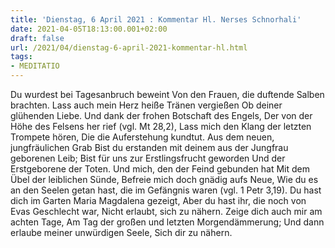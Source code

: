 ```yaml
---
title: 'Dienstag, 6 April 2021 : Kommentar Hl. Nerses Schnorhali'
date: 2021-04-05T18:13:00.001+02:00
draft: false
url: /2021/04/dienstag-6-april-2021-kommentar-hl.html
tags: 
- MEDITATIO
---
```


Du wurdest bei Tagesanbruch beweint Von den Frauen, die duftende Salben brachten. Lass auch mein Herz heiße Tränen vergießen Ob deiner glühenden Liebe. Und dank der frohen Botschaft des Engels, Der von der Höhe des Felsens her rief (vgl. Mt 28,2), Lass mich den Klang der letzten Trompete hören, Die die Auferstehung kundtut. Aus dem neuen, jungfräulichen Grab Bist du erstanden mit deinem aus der Jungfrau geborenen Leib; Bist für uns zur Erstlingsfrucht geworden Und der Erstgeborene der Toten. Und mich, den der Feind gebunden hat Mit dem Übel der leiblichen Sünde, Befreie mich doch gnädig aufs Neue, Wie du es an den Seelen getan hast, die im Gefängnis waren (vgl. 1 Petr 3,19). Du hast dich im Garten Maria Magdalena gezeigt, Aber du hast ihr, die noch von Evas Geschlecht war, Nicht erlaubt, sich zu nähern. Zeige dich auch mir am achten Tage, Am Tag der großen und letzten Morgendämmerung; Und dann erlaube meiner unwürdigen Seele, Sich dir zu nähern.